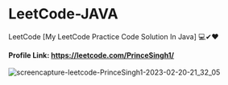 # LeetCode-JAVA
LeetCode [My LeetCode Practice Code Solution In Java] 💻✔❤


<b>Profile Link: https://leetcode.com/PrinceSingh1/</b>
<br><br>
![screencapture-leetcode-PrinceSingh1-2023-02-20-21_32_05](https://user-images.githubusercontent.com/71000042/220153743-9f2b90df-cc47-4c20-9912-0ff1f5be588f.png)

